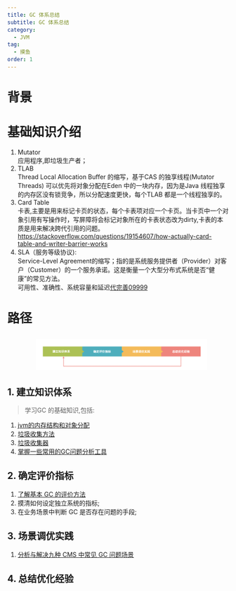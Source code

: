 ```yaml
---
title: GC 体系总结
subtitle: GC 体系总结
category:
  - JVM
tag:
  - 摸鱼
order: 1
---
```

# 背景

# 基础知识介绍
1. Mutator  
应用程序,即垃圾生产者；
2. TLAB  
Thread Local Allocation Buffer 的缩写，基于CAS 的独享线程(Mutator Threads) 可以优先将对象分配在Eden 中的一块内存，因为是Java 线程独享的内存区没有锁竞争，所以分配速度更快，每个TLAB 都是一个线程独享的。 
3. Card Table  
卡表,主要是用来标记卡页的状态，每个卡表项对应一个卡页。当卡页中一个对象引用有写操作时，写屏障将会标记对象所在的卡表状态改为dirty,卡表的本质是用来解决跨代引用的问题。
https://stackoverflow.com/questions/19154607/how-actually-card-table-and-writer-barrier-works
4. SLA（服务等级协议):  
Service-Level Agreement的缩写；指的是系统服务提供者（Provider）对客户（Customer）的⼀个服务承诺。这是衡量⼀个⼤型分布式系统是否“健康”的常见⽅法。  
可⽤性、准确性、系统容量和延迟[代完善09999](09999_SLA.md)
# 路径
![Alt text](./image/image.png)
## 1. 建立知识体系
> 学习GC 的基础知识,包括:
1. [jvm的内存结构和对象分配](02_jvm_MemoryStructure.md)
2. [垃圾收集方法](03_GarbageCollectionMethod.md)
3. [垃圾收集器](04_GarbageCollector.md)
4. [掌握一些常用的GC问题分析工具](05_GCAnalysisTools.md)
## 2. 确定评价指标
1. [了解基本 GC 的评价方法](06_GCEvaluationCriteria.md)
2. 摸清如何设定独立系统的指标;
3. 在业务场景中判断 GC 是否存在问题的手段;
## 3. 场景调优实践
1. [分析与解决九种 CMS 中常见 GC 问题场景](09_9CMS.md)
## 4. 总结优化经验
